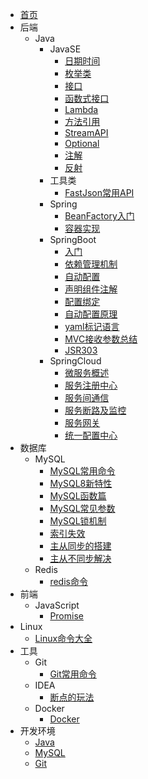 - [首页](/)
- 后端
  - Java
    - JavaSE
      - [日期时间](./docs/bg/java/javase/datetime)
      - [枚举类](./docs/bg/java/javase/enum)
      - [接口](./docs/bg/java/javase/interface)
      - [函数式接口](./docs/bg/java/javase/functional-interface)
      - [Lambda](./docs/bg/java/javase/lambda)
      - [方法引用](./docs/bg/java/javase/method-reference)
      - [StreamAPI](./docs/bg/java/javase/stream)
      - [Optional](./docs/bg/java/javase/optional)
      - [注解](./docs/bg/java/javase/annotation)
      - [反射](./docs/bg/java/javase/reflection)
    - 工具类
      - [FastJson常用API](./docs/bg/java/utils/fastjson)
    - Spring
      - [BeanFactory入门](./docs/bg/spring/bean-factory)
      - [容器实现](./docs/bg/spring/container-implement)
    - SpringBoot
      - [入门](./docs/bg/spring-boot/start)
      - [依赖管理机制](./docs/bg/spring-boot/dependency-management)
      - [自动配置](./docs/bg/spring-boot/auto-wired)
      - [声明组件注解](./docs/bg/spring-boot/component-annotation)
      - [配置绑定](./docs/bg/spring-boot/config-binding)
      - [自动配置原理](./docs/bg/spring-boot/auto-wired-principle)
      - [yaml标记语言](./docs/bg/spring-boot/yaml)
      - [MVC接收参数总结](./docs/bg/spring-boot/mvc-enter-parameters)
      - [JSR303](./docs/bg/spring-boot/jsr303)
    - SpringCloud
      - [微服务概述](./docs/bg/spring-cloud/micro-service)
      - [服务注册中心](./docs/bg/spring-cloud/register-center)
      - [服务间通信](./docs/bg/spring-cloud/communication)
      - [服务断路及监控](./docs/bg/spring-cloud/breaker-monitor)
      - [服务网关](./docs/bg/spring-cloud/gateway)
      - [统一配置中心](./docs/bg/spring-cloud/configuration-center)
- 数据库
  - MySQL
    - [MySQL常用命令](./docs/db/mysql/commands)
    - [MySQL8新特性](./docs/db/mysql/mysql-8-features)
    - [MySQL函数篇](./docs/db/mysql/functions)
    - [MySQL常见参数](./docs/db/mysql/parameters)
    - [MySQL锁机制](./docs/db/mysql/lock-principle)
    - [索引失效](./docs/db/mysql/index-unwork)
    - [主从同步的搭建](./docs/db/mysql/master-slave-syn-build)
    - [主从不同步解决](./docs/db/mysql/master-slave-out-of-syn)
  - Redis
    - [redis命令](./docs/db/redis/commands)
- 前端
  - JavaScript
    - [Promise](./docs/web/js/promise)
- Linux
  - [Linux命令大全](./docs/linux/commands)
- 工具
  - Git
    - [Git常用命令](./docs/tools/git/commands)
  - IDEA
    - [断点的玩法](./docs/tools/idea/breakpoint)
  - Docker
    - [Docker](./docs/tools/docker/docker)
- 开发环境
  - [Java](./docs/env/java)
  - [MySQL](./docs/env/mysql)
  - [Git](./docs/env/git)